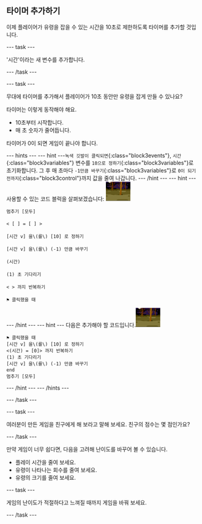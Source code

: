 ## 타이머 추가하기

이제 플레이어가 유령을 잡을 수 있는 시간을 10초로 제한하도록 타이머를 추가할 것입니다.

--- task ---

'시간'이라는 새 변수를 추가합니다.

--- /task ---

--- task ---

무대에 타이머를 추가해서 플레이어가 10초 동안만 유령을 잡게 만들 수 있나요?

타이머는 이렇게 동작해야 해요.

+ 10초부터 시작합니다.
+ 매 초 숫자가 줄어듭니다.

타이머가 0이 되면 게임이 끝나야 합니다.

--- hints ---
 --- hint ---`녹색 깃발이 클릭되면`{:class="block3events"}, `시간`{:class="block3variables"} 변수를 `10으로 정하기`{:class="block3variables"}로 초기화합니다. 그 후 매 초마다 `-1만큼 바꾸기`{:class="block3variables"}로 `0이 되기 전까지`{:class="block3control"}까지 값을 줄여 나갑니다.
--- /hint ---
 --- hint --- 사용할 수 있는 코드 블럭을 살펴보겠습니다: ![유령 스프라이트](images/ghost-backdrop.png)

```blocks3
멈추기 [모두]

< [ ] = [ ] >

[시간 v] 을\(를\) [10] 로 정하기

[시간 v] 을\(를\) (-1) 만큼 바꾸기

(시간)

(1) 초 기다리기

< > 까지 반복하기

⚑ 클릭했을 때

```

--- /hint --- --- hint --- 다음은 추가해야 할 코드입니다.![백드롭 아이콘](images/ghost-backdrop.png)

```blocks3
⚑ 클릭했을 때
[시간 v] 을\(를\) [10] 로 정하기
<(시간) = [0]> 까지 반복하기 
(1) 초 기다리기
[시간 v] 을\(를\) (-1) 만큼 바꾸기
end
멈추기 [모두]
```

--- /hint --- --- /hints ---

--- /task ---

--- task ---

여러분이 만든 게임을 친구에게 해 보라고 말해 보세요. 친구의 점수는 몇 점인가요?

--- /task ---

만약 게임이 너무 쉽다면, 다음을 고려해 난이도를 바꾸어 볼 수 있습니다.

+ 플레이 시간을 줄여 보세요.
+ 유령이 나타나는 회수를 줄여 보세요.
+ 유령의 크기를 줄여 보세요.

--- task ---

게임의 난이도가 적절하다고 느껴질 때까지 게임을 바꿔 보세요.

--- /task ---